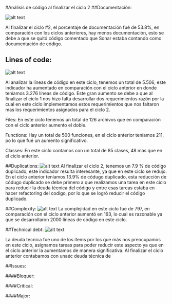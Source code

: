 #Análisis de código al finalizar el ciclo 2
##Documentación: 

![alt text](http://s12.postimg.org/6p7cjvxjx/Screen_Shot_2015_09_29_at_12_28_26_AM.png "Logo Title Text 1")

Al finalizar el ciclo #2, el porcentaje de documentación fué de 53.8%, en comparación con los ciclos anteriores, hay menos documentación, esto se debe a que se quitó código comentado que Sonar estaba contando como documentación de código.
   
   ## Lines of code: 
   
   ![alt text](http://s12.postimg.org/gnwwk3wd9/Screen_Shot_2015_09_29_at_12_28_33_AM.png "Logo Title Text 1")
   
   Al analizar la líneas de código en este ciclo, tenemos un total de 5.506, este indicador ha aumentado en comparación con el ciclo anterior en donde teníamos 3.276 líneas de código. Este gran aumento se debe a que al finalizar el ciclo 1 nos hizo falta desarrollar dos requerimientos razón por la cual en este ciclo implementamos estos requerimientos que nos faltaron mas los requerimientos asignados para el ciclo 2.
   
   
Files: En este ciclo tenemos un total de 126 archivos que en comparación con el ciclo anterior aumento el doble.

Functions: Hay un total de 500 funciones, en el ciclo anterior teníamos 211, po lo que fué un aumento significativo.

Classes: En este ciclo contamos con un total de 85 clases, 48 más que en el ciclo anterior.



##Duplications:
   ![alt text](http://s12.postimg.org/kgbtm3mhp/Screen_Shot_2015_09_29_at_12_28_37_AM.png "Logo Title Text 1")
Al finalizar el ciclo 2, tenemos un 7.9 % de código duplicado, este indicador resulta interesante, ya que en este ciclo se redujo. En el ciclo anterior teníamos 13.9% de códugo duplicado, esta reducción de códugo duplicado se debe primero a que realizamos una tarea en este ciclo para reducir la deuda técnica del código y entre esas tareas estaba en hacer refactoring del codigo, por lo que se logró reducir el código duplicado.
 

##Complexity: 
  ![alt text](http://s12.postimg.org/oqqhhorkt/Screen_Shot_2015_09_29_at_12_28_43_AM.png "Logo Title Text 1")
  La complejidad en este ciclo fue de 797, en comparación con el ciclo anterior aumentó en 163, lo cual es razonable ya que se desarrollaron 2000 líneas de código en este ciclo.


##Technical debt:
  ![alt text](http://s12.postimg.org/b10jmmtul/Screen_Shot_2015_09_29_at_12_28_48_AM.png "Logo Title Text 1")
  
La deuda tecnica fue uno de los ítems por los que más nos preocupamos en este ciclo, asignamos tareas para poder reducir este aspecto ya que en el ciclo anterior la aumentamos de manera significativa. Al finalizar el ciclo anterior contabamos con unaéc deuda técnica de  

##Issues: 



####Bloquer:

####Critical:

####Major:



   
   
   

